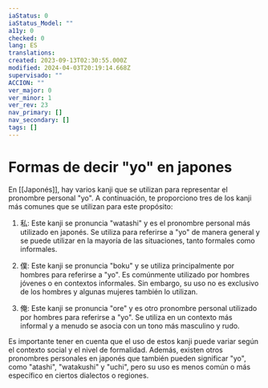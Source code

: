 ```yaml
---
iaStatus: 0
iaStatus_Model: ""
a11y: 0
checked: 0
lang: ES
translations: 
created: 2023-09-13T02:30:55.000Z
modified: 2024-04-03T20:19:14.668Z
supervisado: ""
ACCION: ""
ver_major: 0
ver_minor: 1
ver_rev: 23
nav_primary: []
nav_secondary: []
tags: []
---
```

# Formas de decir "yo" en japones

En [[Japonés]], hay varios kanji que se utilizan para representar el pronombre personal "yo". A continuación, te proporciono tres de los kanji más comunes que se utilizan para este propósito:

1.  私: Este kanji se pronuncia "watashi" y es el pronombre personal más utilizado en japonés. Se utiliza para referirse a "yo" de manera general y se puede utilizar en la mayoría de las situaciones, tanto formales como informales.
    
2.  僕: Este kanji se pronuncia "boku" y se utiliza principalmente por hombres para referirse a "yo". Es comúnmente utilizado por hombres jóvenes o en contextos informales. Sin embargo, su uso no es exclusivo de los hombres y algunas mujeres también lo utilizan.
    
3.  俺: Este kanji se pronuncia "ore" y es otro pronombre personal utilizado por hombres para referirse a "yo". Se utiliza en un contexto más informal y a menudo se asocia con un tono más masculino y rudo.
    

Es importante tener en cuenta que el uso de estos kanji puede variar según el contexto social y el nivel de formalidad. Además, existen otros pronombres personales en japonés que también pueden significar "yo", como "atashi", "watakushi" y "uchi", pero su uso es menos común o más específico en ciertos dialectos o regiones.
